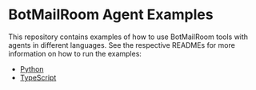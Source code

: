 # BotMailRoom Agent Examples

This repository contains examples of how to use BotMailRoom tools with agents in different languages. See the respective READMEs for more information on how to run the examples:

- [Python](./python/README.md)
- [TypeScript](./typescript/README.md)
